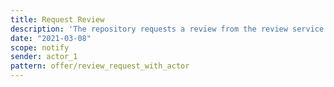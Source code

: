 ```yaml
---
title: Request Review
description: 'The repository requests a review from the review service. '
date: "2021-03-08"
scope: notify
sender: actor_1
pattern: offer/review_request_with_actor
---
```



